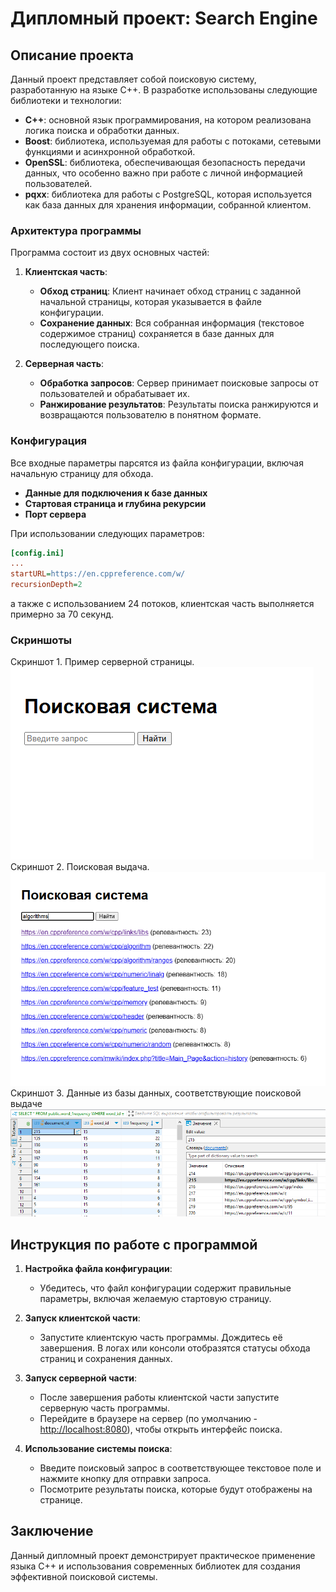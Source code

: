# Дипломный проект: Search Engine  

## Описание проекта  

Данный проект представляет собой поисковую систему, разработанную на языке C++. В разработке использованы следующие библиотеки и технологии:  

- **C++**: основной язык программирования, на котором реализована логика поиска и обработки данных.  
- **Boost**: библиотека, используемая для работы с потоками, сетевыми функциями и асинхронной обработкой.  
- **OpenSSL**: библиотека, обеспечивающая безопасность передачи данных, что особенно важно при работе с личной информацией пользователей.  
- **pqxx**: библиотека для работы с PostgreSQL, которая используется как база данных для хранения информации, собранной клиентом.  

### Архитектура программы  

Программа состоит из двух основных частей:  

1. **Клиентская часть**:  
   - **Обход страниц**: Клиент начинает обход страниц с заданной начальной страницы, которая указывается в файле конфигурации.   
   - **Сохранение данных**: Вся собранная информация (текстовое содержимое страниц) сохраняется в базе данных для последующего поиска.  

2. **Серверная часть**:  
   - **Обработка запросов**: Сервер принимает поисковые запросы от пользователей и обрабатывает их.  
   - **Ранжирование результатов**: Результаты поиска ранжируются и возвращаются пользователю в понятном формате.  

### Конфигурация  

Все входные параметры парсятся из файла конфигурации, включая начальную страницу для обхода.   

- **Данные для подключения к базе данных**
- **Стартовая страница и глубина рекурсии**
- **Порт сервера**  


При использовании следующих параметров:
```ini
[config.ini]
...
startURL=https://en.cppreference.com/w/
recursionDepth=2
```
а также с использованием 24 потоков, клиентская часть выполняется примерно за 70 секунд.   


### Скриншоты  
Скриншот 1. Пример серверной страницы.  
![Скриншот 1: Пример сервера](Screenshots/server1.png)  
Скриншот 2. Поисковая выдача.  
![Скриншот 1: Клиентская часть](Screenshots/server2.png)  
Скриншот 3. Данные из базы данных, соответствующие поисковой выдаче  
![Скриншот 2: Серверная часть](Screenshots/db1.png)  

## Инструкция по работе с программой  

1. **Настройка файла конфигурации**:  
   - Убедитесь, что файл конфигурации содержит правильные параметры, включая желаемую стартовую страницу.  
  
2. **Запуск клиентской части**:  
   - Запустите клиентскую часть программы. Дождитесь её завершения. В логах или консоли отобразятся статусы обхода страниц и сохранения данных.  

3. **Запуск серверной части**:  
   - После завершения работы клиентской части запустите серверную часть программы.  
   - Перейдите в браузере на сервер (по умолчанию - [http://localhost:8080](http://localhost:8080)), чтобы открыть интерфейс поиска.  

4. **Использование системы поиска**:  
   - Введите поисковый запрос в соответствующее текстовое поле и нажмите кнопку для отправки запроса.  
   - Посмотрите результаты поиска, которые будут отображены на странице.  

## Заключение  

Данный дипломный проект демонстрирует практическое применение языка C++ и использования современных библиотек для создания эффективной поисковой системы. 

